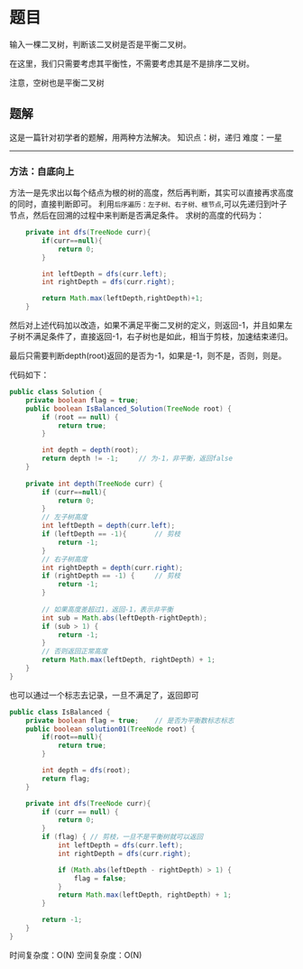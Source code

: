 # 题目

输入一棵二叉树，判断该二叉树是否是平衡二叉树。

在这里，我们只需要考虑其平衡性，不需要考虑其是不是排序二叉树。

注意，空树也是平衡二叉树

## 题解

这是一篇针对初学者的题解，用两种方法解决。
知识点：树，递归
难度：一星

------

### 方法：自底向上

方法一是先求出以每个结点为根的树的高度，然后再判断，其实可以直接再求高度的同时，直接判断即可。
利用`后序遍历：左子树、右子树、根节点`,可以先递归到叶子节点，然后在回溯的过程中来判断是否满足条件。
求树的高度的代码为：

```java
	private int dfs(TreeNode curr){
        if(curr==null){
            return 0;
        }

        int leftDepth = dfs(curr.left);
        int rightDepth = dfs(curr.right);

        return Math.max(leftDepth,rightDepth)+1;
    }
```

然后对上述代码加以改造，如果不满足平衡二叉树的定义，则返回-1，并且如果左子树不满足条件了，直接返回-1，右子树也是如此，相当于剪枝，加速结束递归。

最后只需要判断depth(root)返回的是否为-1，如果是-1，则不是，否则，则是。

代码如下：

```java
public class Solution {
    private boolean flag = true;
    public boolean IsBalanced_Solution(TreeNode root) {
        if (root == null) {
            return true;
        }

        int depth = depth(root);
        return depth != -1;		// 为-1，非平衡，返回false
    }
     
    private int depth(TreeNode curr) {
        if (curr==null){
            return 0;
        }
        // 左子树高度
        int leftDepth = depth(curr.left);
        if (leftDepth == -1){		// 剪枝
            return -1;
        }
        // 右子树高度
        int rightDepth = depth(curr.right);
        if (rightDepth == -1) {		// 剪枝
            return -1;
        }
        
        // 如果高度差超过1，返回-1，表示非平衡
        int sub = Math.abs(leftDepth-rightDepth);
        if (sub > 1) {
            return -1;
        }
        // 否则返回正常高度
        return Math.max(leftDepth, rightDepth) + 1;
    }
}
```

也可以通过一个标志去记录，一旦不满足了，返回即可

```java
public class IsBalanced {
    private boolean flag = true;	// 是否为平衡数标志标志
    public boolean solution01(TreeNode root) {
        if(root==null){
            return true;
        }

        int depth = dfs(root);
        return flag;
    }

    private int dfs(TreeNode curr){
        if (curr == null) {
            return 0;
        }
        if (flag) {	// 剪枝，一旦不是平衡树就可以返回
            int leftDepth = dfs(curr.left);
            int rightDepth = dfs(curr.right);

            if (Math.abs(leftDepth - rightDepth) > 1) {
                flag = false;
            }
            return Math.max(leftDepth, rightDepth) + 1;
        }

        return -1;
    }
}

```

时间复杂度：O(N)
空间复杂度：O(N)